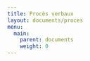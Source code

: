 ```yaml
---
title: Procès verbaux
layout: documents/proces
menu:
  main:
    parent: documents
    weight: 0
---
```

